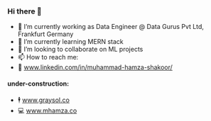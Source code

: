 ### Hi there 👋


- 🔭 I’m currently working as Data Engineer @ Data Gurus Pvt Ltd, Frankfurt Germany
- 🌱 I’m currently learning MERN stack 
- 👯 I’m looking to collaborate on ML projects
- 📫 How to reach me:
- 🔗 www.linkedin.com/in/muhammad-hamza-shakoor/

#### under-construction:
- 🕴️ www.graysol.co
- 💻 www.mhamza.co
